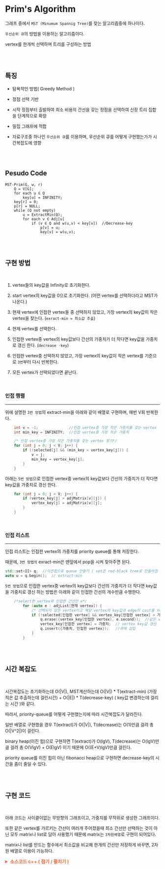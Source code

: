 # Prim's Algorithm

그래프 중에서 `MST (Minumum Spannig Tree)`를 찾는 알고리즘중에 하나이다.

`우선순위 큐`의 방법을 이용하는 알고리즘이다.

vertex를 한개씩 선택하며 트리를 구성하는 방법

<br><br>

## 특징

- 탐욕적인 방법( Greedy Method )

- 정점 선택 기반
- 시작 정점부터 출발하여 최소 비용의 간선을 갖는 정점을 선택하여 신장 트리 집합을 단계적으로 확장
- 밀집 그래프에 적합

- 자료구조중 하나인 `우선순위 큐`를 이용하며, 우선순위 큐를 어떻게 구현했는가가 시간복잡도에 영향

<br><br>

## Pesudo Code

```
MST-Prim(G, w, r)
    Q = V[G];
    for each u ∈ Q
        key[u] = INFINITY;
    key[r] = 0;
    p[r] = NULL;
    while (Q not empty)
        u = ExtractMin(Q);
        for each v ∈ Adj[u]
            if (v ∈ Q and w(u,v) < key[v])  //Decrease-key
                p[v] = u;
                key[v] = w(u,v);

```

<br><br>

## 구현 방법

<br>

1. vertex들의 key값을 Infinity로 초기화한다.
1. start vertex의 key값을 0으로 초기화한다. (어떤 vertex를 선택하더라고 MST가 나온다.)
1. 현재 vertex에 인접한 vertex들 중 선택하지 않았고, 가장 vertex의 key값이 작은 vertex을 찾는다. (`exract-min = 최소값 추출`)
1. 현재 vertex를 선택한다.
1. 인접한 vertex중 vertex의 key값보다 간선의 가중치가 더 작다면 key값을 가중치로 갱신 한다. (`decrease -key`)
1. 인접한 vertex중 선택하지 않았고, 가장 vertex의 key값이 작은 vertex를 기준으로 `3번`부터 다시 반복한다.

1. 모든 vertex가 선택되었다면 끝난다.

<br>

### 인접 행렬

---

위에 설명한 `3번 방법`의 extract-min을 아래와 같이 배열로 구현하며, 매번 V회 반복한다.

```cpp
    int v = -1;              //인접 vertex중 가장 작은 가중치를 갖는 vertex
    int min_key = INFINITY;  //인접 vertex중 가장 작은 가중치

    /* 인접 vertex중 가장 작은 가중치를 갖는 vertex 찾기*/
    for (int j = 0; j < V; j++) {
        if (!selected[j] && (min_key > vertex_key[j])) {
            v = j;
            min_key = vertex_key[j];
        }
    }
```

아래는 `5번 방법`으로 인접한 vertex중 vertex의 key값보다 간선의 가중치가 더 작다면 key값을 가중치로 갱신 한다.

```cpp
    for (int j = 0; j < V; j++) {
        if (vertex_key[j] > adjMatrix[v][j]) {
            vertex_key[j] = adjMatrix[v][j];
        }
    }
```

<br>

### 인접 리스트

---

인접 리스트는 인접한 vertex의 가중치를 priority queue를 통해 저장한다.

때문에, `3번 방법의` exract-min은 맨앞에서 pop을 시켜 찾아주면 된다.

```cpp
std::set<II> q;  //이진힙으로 queue 만들기 ( set은 red-black tree로 만들어짐 )
auto u = q.begin();  // extract-min
```

`5번 방법`으로 인접한 vertex중 vertex의 key값보다 간선의 가중치가 더 작다면 key값을 가중치로 갱신 하는 방법은 아래와 같이 인접한 간선의 개수만큼 수행한다.

```cpp
    /*select한 vertex와 인접한 간선인 e*/
        for (auto e : adjList[현재 vertex]) {
            /* 선택되지 않은 vertex이고 해당 vertex의 key값과 edge의 cost를 비교해 cost가 더 작다면*/
            if (!selected[인접한 vertex] && vertex_key[인접한 vertex] > 가중치) {
                q.erase({vertex_key[인접한 vertex], e.second});  //같은 vertex로 향하는 간선중 weight가 더 작은 간선이 있다면 그 전 간선은 삭제
                vertex_key[인접한 vertex] = 가중치;  // vertex key값 갱신
                q.insert({가중치, 인접한 vertex});   //큐에 삽입
            }
        }
```

<br><br>

## 시간 복잡도

<br>

시간복잡도는 초기화하는데 O(\|V\|), MST계산하는데 O(\|V\|) \* T(extract-min) (가장 적은 값 추출하는데 걸린시간) + O(\|E\|) \* T(decrease-key) ( key값 변경하는데 걸리는 시간 )와 같다.

따라서, priority-queue를 어떻게 구현했는지에 따라 시간복잡도가 달라진다.

일반 배열로 구현했을 경우 T(extract)가 O(\|V\|), T(decrease)는 O(1)만큼 걸려 총 O(\|V^2\|)이 걸린다.

binary heap(이진 힙)으로 구현하면 T(extract)가 O(lgV), T(decrease)는 O(lgV)만큼 걸려 총 O(VlgV) + O(ElgV) 이기 때문에 O((E+V)lgV)만큼 걸린다.

priority queue를 이진 힙이 아닌 fibonacci heap으로 구현하면 decrease-key의 시간을 좀더 줄일 수 있다.

<br><br>

## 구현 코드

<br>

아래 코드는 사이클이없는 무방향의 그래프이고, 가중치를 무작위로 생성한 그래프이다.

또한 같은 vertex를 가르키는 간선이 여러개 주어졌을때 최소 간선만 선택하는 것이 아닌 모두 matrix나 list로 담아 사용했기 때문에 matrix는 `3차원배열`로 구현이 되어있다.

matrix나 list를 만드는 함수에서 최소값을 비교해 한개의 간선만 저장하게 바꾸면, 2차원 배열로 이용이 가능하다.

<details>
    <summary style="font-Weight : bold; font-size : 15px; color : #FE642E;" > 소스코드  c++ ( 접기 / 펼치기 )</summary>
    <div>

```cpp
#include <time.h>  //시간 측정

#include <algorithm>  //for_each
#include <cstdlib>    //rand
#include <ctime>      //time
#include <iostream>
#include <set>
#include <vector>

#define INFINITY 2147483647
#define II std::pair<int, int>  // first = weight, second = dest

typedef struct edge {
    int src;     //출발 vertex
    int dest;    //도착 vertex
    int weight;  //가중치(비용)
} edge;

class Graph {
   private:
    edge e;

   public:
    Graph(int src = 0, int dest = 0, int weight = 0) {
        this->e.src = src;
        this->e.dest = dest;
        this->e.weight = weight;
    }
    int getSrc() { return this->e.src; }
    int getDest() { return this->e.dest; }
    int getWeight() { return this->e.weight; }
};

void CalcTime();
void randomPush(std::vector<Graph> &);     // graph에 사이클 없는 연결그래프 cost값 무작위 생성
void print_edge_info(std::vector<Graph>);  // graph 간선들 보기

int prim_adjList_heap(std::vector<Graph> &, std::vector<std::vector<II>>,
                      int);  // Adj list와 priority queue 이용해 구현 --> set은 red-black-tree
void make_adj_list(std::vector<Graph>, std::vector<std::vector<II>> &);  //주어진 그래프를 인접리스트로 표현

int prim_adjMatrix(std::vector<Graph> &, std::vector<std::vector<std::vector<int>>>, int);  // Adj matrix로 구현
void make_adj_matrix(std::vector<Graph>, std::vector<std::vector<std::vector<int>>> &);     //주어진 그래프를 인접행렬로 표현

int V;                                 // vertex 개수
clock_t start, finish, used_time = 0;  //실행 시간 측정을 위한 변수

int main() {
    std::vector<Graph> g;    // graph g
    int minimum_weight = 0;  // minimum cost
    std::vector<std::vector<II>> adjList;
    std::vector<std::vector<std::vector<int>>> adjMatrix;

    randomPush(g);       //간선 random 삽입
    print_edge_info(g);  // edge info print

    make_adj_list(g, adjList);      //주어진 그래프를 인접리스트로 만들기
    make_adj_matrix(g, adjMatrix);  //주어진 그래프를 인접행렬로 만들기

    start = clock();
    // minimum_weight = prim_adjMatrix(g, adjMatrix, 0);  //인접행렬을 이용한 prim's algorithm (0번노드를 첫 노드로 시작)
    minimum_weight = prim_adjList_heap(g, adjList, 0);  //인접리스트를 이용한 prim's algorithm (0번노드를 첫 노드로 시작)
    finish = clock();
    std::cout << "\nminimum cost : " << minimum_weight << std::endl;
    CalcTime();

    return 0;
}

int prim_adjList_heap(std::vector<Graph> &g, std::vector<std::vector<II>> adjList, int start) {
    int sum = 0;
    std::set<II> q;                               //이진힙으로 queue 만들기 ( set은 red-black tree로 만들어짐 )
    std::vector<int> vertex_key(V, INFINITY);     // vertex의 최소 weight값 계산
    std::vector<bool> selected(g.size(), false);  //선택된 vertex인가

    vertex_key[start] = 0;
    q.insert(II(0, start));  //시작 노드 가중치 0으로 시작
    std::cout << "\nroute";

    /*vertex 수만큼 반복한다
     while대신 for(int i=0; i < V ; i++)로 해도 무방
    */
    while (!q.empty()) {
        auto u = q.begin();  // extract-min
        q.erase(q.begin());  // queue pop

        sum += u->first;             // cost sum
        selected[u->second] = true;  //해당 vertex 선택
        std::cout << " -> " << u->second << "(cost : " << u->first << ")";

        /*select한 vertex와 인접한 edge 찾아 큐에 push*/
        for (auto e : adjList[u->second]) {
            /* 선택되지 않은 vertex이고 해당 vertex의 key값과 edge의 cost를 비교해 cost가 더 작다면*/
            if (!selected[e.second] && vertex_key[e.second] > e.first) {
                q.erase({vertex_key[e.second], e.second});  //같은 노드로 향하는 간선중 weight가 더 작은 간선이 있다면 그 전 간선은 삭제
                vertex_key[e.second] = e.first;  // vertex key값 갱신
                q.insert({e.first, e.second});   //큐에 삽입
            }
        }
    }

    std::cout << std::endl;
    return sum;
}

void make_adj_list(std::vector<Graph> g, std::vector<std::vector<II>> &adj) {
    adj.resize(V);
    for (int i = 0; i < g.size(); i++) {
        int src = g[i].getSrc();
        int dest = g[i].getDest();
        int weight = g[i].getWeight();

        adj[src].push_back({weight, dest});
        adj[dest].push_back({weight, src});
    }
}

int prim_adjMatrix(std::vector<Graph> &g, std::vector<std::vector<std::vector<int>>> adjMatrix, int start) {
    int sum = 0;
    std::vector<int> vertex_key(V, INFINITY);     // vertex의 최소 weight값 계산
    std::vector<bool> selected(g.size(), false);  //선택된 vertex인가

    vertex_key[start] = 0;  //시작노드 key값 0으로 시작
    std::cout << "\nroute";
    /*vertex 수만큼 반복한다*/
    for (int i = 0; i < V; i++) {
        int v = -1;              //인접 vertex중 가장 작은 가중치를 갖는 vertex
        int min_key = INFINITY;  //인접 vertex중 가장 작은 가중치

        /* 인접 vertex중 가장 작은 가중치를 갖는 vertex 찾기*/
        for (int j = 0; j < V; j++) {
            if (!selected[j] && (min_key > vertex_key[j])) {
                v = j;
                min_key = vertex_key[j];
            }
        }

        /*현재 코드에서는 연결안된 그래프는 주어지지 않기 때문에
          없어도 무방하지만 만약을 위한 에러처리*/
        if (v == -1) {
            std::cout << "Not MST" << std::endl;
            exit(1);
        }

        selected[v] = true;
        sum += min_key;
        std::cout << " -> " << v << "(cost : " << min_key << ")";

        /*인접 vertex의 weight가 vertex_key값보다 작다면 key값 갱신 */
        for (int j = 0; j < V; j++) {
            for (int k = 0; k < adjMatrix[v][j].size(); k++) {
                if (vertex_key[j] > adjMatrix[v][j][k]) {
                    vertex_key[j] = adjMatrix[v][j][k];
                }
            }
        }
    }
    std::cout << std::endl;
    return sum;
}

void make_adj_matrix(std::vector<Graph> g, std::vector<std::vector<std::vector<int>>> &adj) {
    adj.assign(V, std::vector<std::vector<int>>(V, std::vector<int>(0)));
    for (int i = 0; i < g.size(); i++) {
        int src = g[i].getSrc();
        int dest = g[i].getDest();
        int weight = g[i].getWeight();

        adj[src][dest].push_back(weight);
        adj[dest][src].push_back(weight);
    }
}

/*vertex수 입력받은 후 그래프 간선 가중치 random 삽입*/
void randomPush(std::vector<Graph> &g) {
    std::cout << "create number of Vertex : ";
    std::cin >> V;

    srand((unsigned int)time(NULL));
    for (int i = 0; i < V - 1; i++) {
        g.push_back(Graph(i, i + 1, rand() % 1000));
        for (int j = i + 1; j < V; j++) {
            g.push_back(Graph(i, j, rand() % 1000));
        }
    }
    for (int i = (rand() % 3); i < V - 1; i += (rand() % 10)) {
        g.push_back(Graph(i, i + 1, rand() % 1000));
        for (int j = i + 1; j < V; j += (rand() % 10)) {
            g.push_back(Graph(i, j, rand() % 1000));
        }
    }
}

void print_edge_info(std::vector<Graph> g) {
    std::cout << "edge info : \n";
    std::for_each(g.begin(), g.end(), [](Graph a) {
        std::cout << "src : " << a.getSrc() << " desc : " << a.getDest() << " weight : " << a.getWeight() << std::endl;
    });
}

//실행 시간을 측정 및 출력하는 함수
void CalcTime() {
    used_time = finish - start;
    printf("\n*********** result **********\n     time : %lf sec\n", (double)(used_time) / CLOCKS_PER_SEC);
}
```

</div>

</details>

<br><br>

